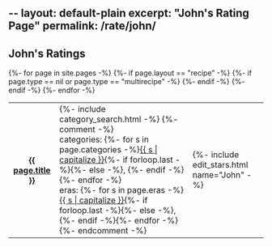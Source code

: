 --
layout: default-plain
excerpt: "John's Rating Page"
permalink: /rate/john/
---

<div class="grid_container full">
    <h2>John's Ratings</h2>
    <table class="home_table">
    {%- for page in site.pages -%}
        {%- if page.layout == "recipe" -%}
        {%- if page.type == nil or page.type == "multirecipe" -%}
        <tr>
        <th class="home_title">
            <a href="{{ page.url | prepend: site.baseurl }}">
            {{ page.title }}
            </a>
        </th>
        <td class="home_spirits">
            {%- include category_search.html -%}
            {%- comment -%}<br>
            categories: {%- for s in page.categories -%}<a href="/category/{{s}}_cocktails.html">{{ s | capitalize }}</a>{%- if forloop.last -%}{%- else -%}, {%- endif -%}{%- endfor -%}<br>
            eras: {%- for s in page.eras -%}<a href="/era/{{s}}.html">{{ s | capitalize }}</a>{%- if forloop.last -%}{%- else -%}, {%- endif -%}{%- endfor -%}
            {%- endcomment -%}
        </td>
        <td class="home_stars">
            {%- include edit_stars.html name="John" -%}
        </td>
        </tr>
        {%- endif -%}
        {%- endif -%}
    {%- endfor -%}
    </table>
</div><!-- /div grid-container -->
